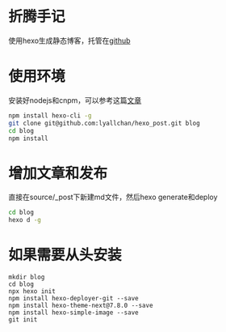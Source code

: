 # 折腾手记

使用hexo生成静态博客，托管在[github](http://lyallchan.github.io)

# 使用环境

安装好nodejs和cnpm，可以参考这篇[文章](http://lyallchan.github.io/2015/12/10/%E5%AE%89%E8%A3%85%E5%92%8C%E9%85%8D%E7%BD%AEnvm%E3%80%81nodejs%E5%92%8Chexo/)

```bash
npm install hexo-cli -g
git clone git@github.com:lyallchan/hexo_post.git blog
cd blog
npm install 
```

# 增加文章和发布

直接在source/_post下新建md文件，然后hexo generate和deploy

```bash
cd blog
hexo d -g
```

# 如果需要从头安装

```
mkdir blog
cd blog
npx hexo init
npm install hexo-deployer-git --save
npm install hexo-theme-next@7.8.0 --save
npm install hexo-simple-image --save
git init
```

